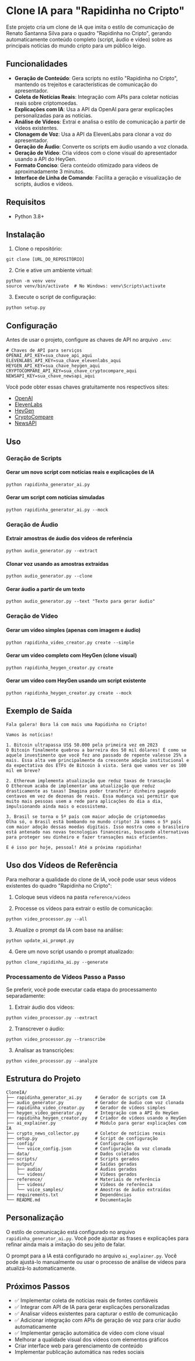 # Clone IA para "Rapidinha no Cripto"

Este projeto cria um clone de IA que imita o estilo de comunicação de Renato Santanna Silva para o quadro "Rapidinha no Cripto", gerando automaticamente conteúdo completo (script, áudio e vídeo) sobre as principais notícias do mundo cripto para um público leigo.

## Funcionalidades

- **Geração de Conteúdo**: Gera scripts no estilo "Rapidinha no Cripto", mantendo os trejeitos e características de comunicação do apresentador.
- **Coleta de Notícias Reais**: Integração com APIs para coletar notícias reais sobre criptomoedas.
- **Explicações com IA**: Usa a API da OpenAI para gerar explicações personalizadas para as notícias.
- **Análise de Vídeos**: Extrai e analisa o estilo de comunicação a partir de vídeos existentes.
- **Clonagem de Voz**: Usa a API da ElevenLabs para clonar a voz do apresentador.
- **Geração de Áudio**: Converte os scripts em áudio usando a voz clonada.
- **Geração de Vídeo**: Cria vídeos com o clone visual do apresentador usando a API do HeyGen.
- **Formato Conciso**: Gera conteúdo otimizado para vídeos de aproximadamente 3 minutos.
- **Interface de Linha de Comando**: Facilita a geração e visualização de scripts, áudios e vídeos.

## Requisitos

- Python 3.8+

## Instalação

1. Clone o repositório:
```
git clone [URL_DO_REPOSITÓRIO]
```

2. Crie e ative um ambiente virtual:
```
python -m venv venv
source venv/bin/activate  # No Windows: venv\Scripts\activate
```

3. Execute o script de configuração:
```
python setup.py
```

## Configuração

Antes de usar o projeto, configure as chaves de API no arquivo `.env`:

```
# Chaves de API para serviços
OPENAI_API_KEY=sua_chave_api_aqui
ELEVENLABS_API_KEY=sua_chave_elevenlabs_aqui
HEYGEN_API_KEY=sua_chave_heygen_aqui
CRYPTOCOMPARE_API_KEY=sua_chave_cryptocompare_aqui
NEWSAPI_KEY=sua_chave_newsapi_aqui
```

Você pode obter essas chaves gratuitamente nos respectivos sites:
- [OpenAI](https://platform.openai.com/)
- [ElevenLabs](https://elevenlabs.io/)
- [HeyGen](https://www.heygen.com/)
- [CryptoCompare](https://min-api.cryptocompare.com/)
- [NewsAPI](https://newsapi.org/)

## Uso

### Geração de Scripts

#### Gerar um novo script com notícias reais e explicações de IA
```
python rapidinha_generator_ai.py
```

#### Gerar um script com notícias simuladas
```
python rapidinha_generator_ai.py --mock
```

### Geração de Áudio

#### Extrair amostras de áudio dos vídeos de referência
```
python audio_generator.py --extract
```

#### Clonar voz usando as amostras extraídas
```
python audio_generator.py --clone
```

#### Gerar áudio a partir de um texto
```
python audio_generator.py --text "Texto para gerar áudio"
```

### Geração de Vídeo

#### Gerar um vídeo simples (apenas com imagem e áudio)
```
python rapidinha_video_creator.py create --simple
```

#### Gerar um vídeo completo com HeyGen (clone visual)
```
python rapidinha_heygen_creator.py create
```

#### Gerar um vídeo com HeyGen usando um script existente
```
python rapidinha_heygen_creator.py create --mock
```

## Exemplo de Saída

```
Fala galera! Bora lá com mais uma Rapidinha no Cripto!

Vamos às notícias!

1. Bitcoin ultrapassa US$ 50.000 pela primeira vez em 2023
O Bitcoin finalmente quebrou a barreira dos 50 mil dólares! É como se aquele investimento que você fez ano passado de repente valesse 25% a mais. Essa alta vem principalmente da crescente adoção institucional e da expectativa dos ETFs de Bitcoin à vista. Será que vamos ver os 100 mil em breve?

2. Ethereum implementa atualização que reduz taxas de transação
O Ethereum acaba de implementar uma atualização que reduz drasticamente as taxas! Imagina poder transferir dinheiro pagando centavos em vez de dezenas de reais. Essa mudança vai permitir que muito mais pessoas usem a rede para aplicações do dia a dia, impulsionando ainda mais o ecossistema.

3. Brasil se torna o 5º país com maior adoção de criptomoedas
Olha só, o Brasil está bombando no mundo cripto! Já somos o 5º país com maior adoção dessas moedas digitais. Isso mostra como o brasileiro está antenado nas novas tecnologias financeiras, buscando alternativas para proteger seu dinheiro e fazer transações mais eficientes.

E é isso por hoje, pessoal! Até a próxima rapidinha!
```

## Uso dos Vídeos de Referência

Para melhorar a qualidade do clone de IA, você pode usar seus vídeos existentes do quadro "Rapidinha no Cripto":

1. Coloque seus vídeos na pasta `reference/videos`

2. Processe os vídeos para extrair o estilo de comunicação:
```
python video_processor.py --all
```

3. Atualize o prompt da IA com base na análise:
```
python update_ai_prompt.py
```

4. Gere um novo script usando o prompt atualizado:
```
python clone_rapidinha_ai.py --generate
```

### Processamento de Vídeos Passo a Passo

Se preferir, você pode executar cada etapa do processamento separadamente:

1. Extrair áudio dos vídeos:
```
python video_processor.py --extract
```

2. Transcrever o áudio:
```
python video_processor.py --transcribe
```

3. Analisar as transcrições:
```
python video_processor.py --analyze
```

## Estrutura do Projeto

```
CloneIA/
├── rapidinha_generator_ai.py     # Gerador de scripts com IA
├── audio_generator.py            # Gerador de áudio com voz clonada
├── rapidinha_video_creator.py    # Gerador de vídeos simples
├── heygen_video_generator.py     # Integração com a API do HeyGen
├── rapidinha_heygen_creator.py   # Criador de vídeos usando o HeyGen
├── ai_explainer.py               # Módulo para gerar explicações com IA
├── crypto_news_collector.py      # Coletor de notícias reais
├── setup.py                      # Script de configuração
├── config/                       # Configurações
│   └── voice_config.json         # Configuração da voz clonada
├── data/                         # Dados coletados
├── scripts/                      # Scripts gerados
├── output/                       # Saídas geradas
│   ├── audio/                    # Áudios gerados
│   └── videos/                   # Vídeos gerados
├── reference/                    # Materiais de referência
│   ├── videos/                   # Vídeos de referência
│   └── voice_samples/            # Amostras de áudio extraídas
├── requirements.txt              # Dependências
└── README.md                     # Documentação
```

## Personalização

O estilo de comunicação está configurado no arquivo `rapidinha_generator_ai.py`. Você pode ajustar as frases e explicações para refinar ainda mais a imitação do seu jeito de falar.

O prompt para a IA está configurado no arquivo `ai_explainer.py`. Você pode ajustá-lo manualmente ou usar o processo de análise de vídeos para atualizá-lo automaticamente.

## Próximos Passos

- ✅ Implementar coleta de notícias reais de fontes confiáveis
- ✅ Integrar com API de IA para gerar explicações personalizadas
- ✅ Analisar vídeos existentes para capturar o estilo de comunicação
- ✅ Adicionar integração com APIs de geração de voz para criar áudio automaticamente
- ✅ Implementar geração automática de vídeo com clone visual
- Melhorar a qualidade visual dos vídeos com elementos gráficos
- Criar interface web para gerenciamento de conteúdo
- Implementar publicação automática nas redes sociais
